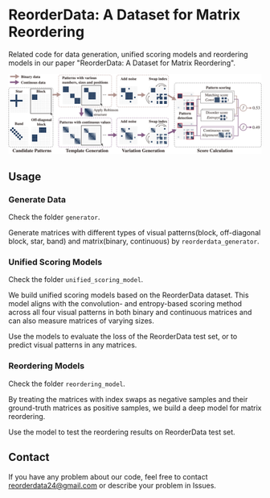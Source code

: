 # ReorderData: A Dataset for Matrix Reordering

Related code for data generation, unified scoring models and reordering models in our paper "ReorderData: A Dataset for Matrix Reordering".

![alt text](system_pipeline.png)

## Usage

### Generate Data

Check the folder `generator`. 

Generate matrices with different types of visual patterns(block, off-diagonal block, star, band) and matrix(binary, continuous) by `reorderdata_generator`.


### Unified Scoring Models
Check the folder `unified_scoring_model`.

We build unified scoring models based on the ReorderData dataset. This model aligns with the convolution- and entropy-based scoring method across all four visual patterns in both binary and continuous matrices and can also measure matrices of varying sizes. 

Use the models to evaluate the loss of the ReorderData test set, or to predict visual patterns in any matrices.


### Reordering Models
Check the folder `reordering_model`.

By treating the matrices with index swaps as negative samples and their ground-truth matrices as positive samples, we build a deep model for matrix reordering.

Use the model to test the reordering results on ReorderData test set.

## Contact
If you have any problem about our code, feel free to contact
reorderdata24@gmail.com
or describe your problem in Issues.

